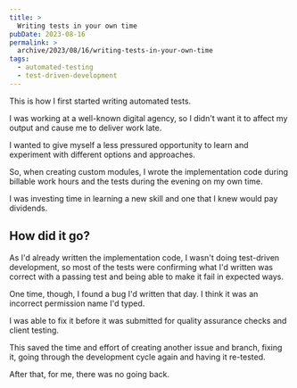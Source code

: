 ```yaml
---
title: >
  Writing tests in your own time
pubDate: 2023-08-16
permalink: >
  archive/2023/08/16/writing-tests-in-your-own-time
tags:
  - automated-testing
  - test-driven-development
---
```


This is how I first started writing automated tests.

I was working at a well-known digital agency, so I didn't want it to affect my output and cause me to deliver work late.

I wanted to give myself a less pressured opportunity to learn and experiment with different options and approaches.

So, when creating custom modules, I wrote the implementation code during billable work hours and the tests during the evening on my own time.

I was investing time in learning a new skill and one that I knew would pay dividends.

## How did it go?

As I'd already written the implementation code, I wasn't doing test-driven development, so most of the tests were confirming what I'd written was correct with a passing test and being able to make it fail in expected ways.

One time, though, I found a bug I'd written that day. I think it was an incorrect permission name I'd typed.

I was able to fix it before it was submitted for quality assurance checks and client testing.

This saved the time and effort of creating another issue and branch, fixing it, going through the development cycle again and having it re-tested.

After that, for me, there was no going back.
